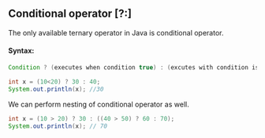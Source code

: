 ## Conditional operator [?:]

The only available ternary operator in Java is conditional operator.

#### Syntax:

```java
Condition ? (executes when condition true) : (excutes with condition is false)
```

```java
int x = (10<20) ? 30 : 40;
System.out.println(x); //30
```

We can perform nesting of conditional operator as well.

```java
int x = (10 > 20) ? 30 : ((40 > 50) ? 60 : 70);
System.out.println(x); // 70
```